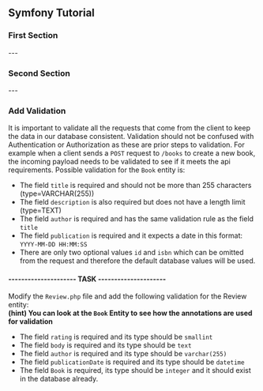 ## Symfony Tutorial

### First Section

\---
### Second Section

\---
### Add Validation

It is important to validate all the requests that come from the client to keep the data in our database
consistent. Validation should not be confused with Authentication or Authorization as these are prior steps to validation.
For example when a client sends a `POST` request to `/books` to create a new book, the incoming payload needs
to be validated to see if it meets the api requirements. Possible validation for the `Book` entity is:

- The field `title` is required and should not be more than 255 characters (type=VARCHAR(255))
- The field `description` is also required but does not have a length limit (type=TEXT) 
- The field `author` is required and has the same validation rule as the field `title`
- The field `publication` is required and it expects a date in this format: `YYYY-MM-DD HH:MM:SS`
- There are only two optional values `id` and `isbn` which can be omitted from the request and therefore the
default database values will be used.

#### --------------------- TASK ---------------------

Modify the `Review.php` file and add the following validation for the Review entity:  
**(hint) You can look at the `Book` Entity to see how the annotations are used for validation**

- The field `rating` is required and its type should be `smallint`
- The field `body` is required and its type should be `text`
- The field `author` is required and its type should be `varchar(255)`
- The field `publicationDate` is required and its type should be `datetime`
- The field `Book` is required, its type should be `integer` and it should exist in the database already.


